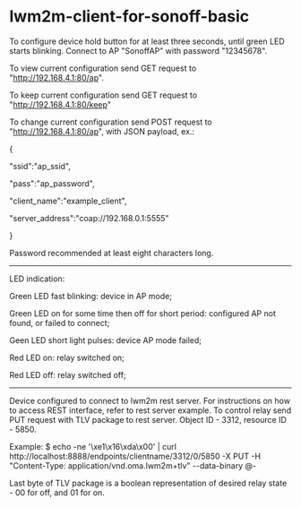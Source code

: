 # lwm2m-client-for-sonoff-basic

To configure device hold button for at least three seconds, until green LED starts blinking. Connect to AP "SonoffAP" with password "12345678".

To view current configuration send GET request to "http://192.168.4.1:80/ap".

To keep current configuration send GET request to "http://192.168.4.1:80/keep"

To change current configuration send POST request to "http://192.168.4.1:80/ap", with JSON payload, ex.:

{

  "ssid":"ap_ssid",
  
  "pass":"ap_password",
  
  "client_name":"example_client",
  
  "server_address":"coap://192.168.0.1:5555"
  
}

Password recommended at least eight characters long.

------------------------------------------------------------------------------------------------------------------------------

LED indication:

Green LED fast blinking: device in AP mode;

Green LED on for some time then off for short period: configured AP not found, or failed to connect;

Geen LED short light pulses: device AP mode failed;

Red LED on: relay switched on;

Red LED off: relay switched off;

------------------------------------------------------------------------------------------------------------------------------

Device configured to connect to lwm2m rest server. For instructions on how to access REST interface, refer to rest server example. To control relay send PUT request with TLV package to rest server. Object ID - 3312, resource ID - 5850.

Example:
$ echo -ne '\xe1\x16\xda\x00' | curl http://localhost:8888/endpoints/clientname/3312/0/5850 -X PUT -H "Content-Type: application/vnd.oma.lwm2m+tlv" --data-binary @-

Last byte of TLV package is a boolean representation of desired relay state - 00 for off, and 01 for on.




